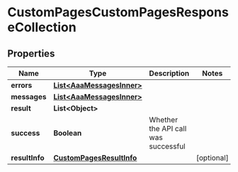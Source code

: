 

# CustomPagesCustomPagesResponseCollection


## Properties

| Name | Type | Description | Notes |
|------------ | ------------- | ------------- | -------------|
|**errors** | [**List&lt;AaaMessagesInner&gt;**](AaaMessagesInner.md) |  |  |
|**messages** | [**List&lt;AaaMessagesInner&gt;**](AaaMessagesInner.md) |  |  |
|**result** | **List&lt;Object&gt;** |  |  |
|**success** | **Boolean** | Whether the API call was successful |  |
|**resultInfo** | [**CustomPagesResultInfo**](CustomPagesResultInfo.md) |  |  [optional] |



